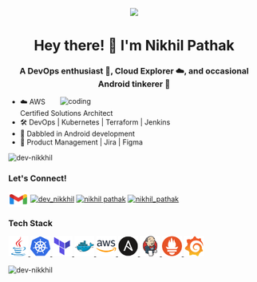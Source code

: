 <p align="center"><img src="https://github.com/user-attachments/assets/abec1374-c43f-4153-9309-e2f4efff5aef"></p>
<h1 align="center">Hey there! 👋 I'm Nikhil Pathak</h1>
<h3 align="center">A DevOps enthusiast 🚀, Cloud Explorer ☁️, and occasional Android tinkerer 📱</h3>

<img align="right" alt="coding" width="400" src="https://user-images.githubusercontent.com/55389276/140866485-8fb1c876-9a8f-4d6a-98dc-08c4981eaf70.gif">

- ☁️ AWS Certified Solutions Architect
- 🛠️ DevOps | Kubernetes | Terraform | Jenkins
- 📱 Dabbled in Android development
- 🎨 Product Management | Jira | Figma

<p align="left"> <img src="https://komarev.com/ghpvc/?username=dev-nikkhil&label=Profile%20views&color=0e75b6&style=flat" alt="dev-nikkhil" /> </p>

<h3 align="left">Let's Connect!</h3>
<p align="left">
<a href="mailto:mnnikhil03@gmail.com" target="blank"><img align="center" src="https://raw.githubusercontent.com/rahuldkjain/github-profile-readme-generator/master/src/images/icons/Social/gmail.svg" alt="email" height="30" width="40" /></a>
<a href="https://twitter.com/dev_nikkhil" target="blank"><img align="center" src="https://raw.githubusercontent.com/rahuldkjain/github-profile-readme-generator/master/src/images/icons/Social/twitter.svg" alt="dev_nikkhil" height="30" width="40" /></a>
<a href="https://linkedin.com/in/nikhilpathak" target="blank"><img align="center" src="https://raw.githubusercontent.com/rahuldkjain/github-profile-readme-generator/master/src/images/icons/Social/linked-in-alt.svg" alt="nikhil pathak" height="30" width="40" /></a>
<a href="https://leetcode.com/nikhil_pathak" target="blank"><img align="center" src="https://raw.githubusercontent.com/rahuldkjain/github-profile-readme-generator/master/src/images/icons/Social/leet-code.svg" alt="nikhil_pathak" height="30" width="40" /></a>
</p>

<h3 align="left">Tech Stack</h3>
<p align="left"> 
  <a href="https://www.java.com" target="_blank" rel="noreferrer"> <img src="https://raw.githubusercontent.com/devicons/devicon/master/icons/java/java-original.svg" alt="java" width="40" height="40"/> </a> 
  <a href="https://kubernetes.io/" target="_blank" rel="noreferrer"> <img src="https://raw.githubusercontent.com/devicons/devicon/master/icons/kubernetes/kubernetes-plain.svg" alt="kubernetes" width="40" height="40"/> </a> 
  <a href="https://www.terraform.io/" target="_blank" rel="noreferrer"> <img src="https://raw.githubusercontent.com/devicons/devicon/master/icons/terraform/terraform-original.svg" alt="terraform" width="40" height="40"/> </a> 
  <a href="https://www.docker.com/" target="_blank" rel="noreferrer"> <img src="https://raw.githubusercontent.com/devicons/devicon/master/icons/docker/docker-original.svg" alt="docker" width="40" height="40"/> </a> 
  <a href="https://aws.amazon.com/" target="_blank" rel="noreferrer"> 
  <img src="https://raw.githubusercontent.com/devicons/devicon/master/icons/amazonwebservices/amazonwebservices-original-wordmark.svg" alt="aws" width="40" height="40"/> 
</a>
  <a href="https://www.ansible.com/" target="_blank" rel="noreferrer"> 
  <img src="https://raw.githubusercontent.com/devicons/devicon/master/icons/ansible/ansible-original.svg" alt="ansible" width="40" height="40"/> 
</a>
  <a href="https://www.jenkins.io/" target="_blank" rel="noreferrer"> 
  <img src="https://raw.githubusercontent.com/devicons/devicon/master/icons/jenkins/jenkins-original.svg" alt="jenkins" width="40" height="40"/> 
</a>
  <a href="https://prometheus.io/" target="_blank" rel="noreferrer"> 
  <img src="https://raw.githubusercontent.com/devicons/devicon/master/icons/prometheus/prometheus-original.svg" alt="prometheus" width="40" height="40"/> 
</a>
  <a href="https://grafana.com/" target="_blank" rel="noreferrer"> 
  <img src="https://raw.githubusercontent.com/devicons/devicon/master/icons/grafana/grafana-original.svg" alt="grafana" width="40" height="40"/> 
</a>
</p>

<p><img align="center" src="https://github-readme-stats.vercel.app/api/top-langs?username=dev-nikkhil&show_icons=true&locale=en&layout=compact" alt="dev-nikkhil" /></p>
